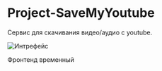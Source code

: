 # Project-SaveMyYoutube
 Сервис для скачивания видео/аудио с youtube.

![Интрефейс](https://i.imgur.com/UM118Ww.png)

Фронтенд временный
